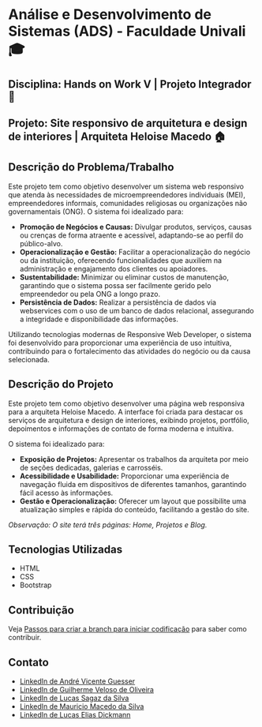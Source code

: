 # Análise e Desenvolvimento de Sistemas (ADS) - Faculdade Univali 🎓

## Disciplina: Hands on Work V | Projeto Integrador 🚀

## Projeto: Site responsivo de arquitetura e design de interiores | Arquiteta Heloise Macedo 🏠

## Descrição do Problema/Trabalho

Este projeto tem como objetivo desenvolver um sistema web responsivo que atenda às necessidades de microempreendedores individuais (MEI), empreendedores informais, comunidades religiosas ou organizações não governamentais (ONG). O sistema foi idealizado para:

- **Promoção de Negócios e Causas:** Divulgar produtos, serviços, causas ou crenças de forma atraente e acessível, adaptando-se ao perfil do público-alvo.
- **Operacionalização e Gestão:** Facilitar a operacionalização do negócio ou da instituição, oferecendo funcionalidades que auxiliem na administração e engajamento dos clientes ou apoiadores.
- **Sustentabilidade:** Minimizar ou eliminar custos de manutenção, garantindo que o sistema possa ser facilmente gerido pelo empreendedor ou pela ONG a longo prazo.
- **Persistência de Dados:** Realizar a persistência de dados via webservices com o uso de um banco de dados relacional, assegurando a integridade e disponibilidade das informações.

Utilizando tecnologias modernas de Responsive Web Developer, o sistema foi desenvolvido para proporcionar uma experiência de uso intuitiva, contribuindo para o fortalecimento das atividades do negócio ou da causa selecionada.

## Descrição do Projeto

Este projeto tem como objetivo desenvolver uma página web responsiva para a arquiteta Heloise Macedo. A interface foi criada para destacar os serviços de arquitetura e design de interiores, exibindo projetos, portfólio, depoimentos e informações de contato de forma moderna e intuitiva.

O sistema foi idealizado para:

- **Exposição de Projetos:** Apresentar os trabalhos da arquiteta por meio de seções dedicadas, galerias e carrosséis.
- **Acessibilidade e Usabilidade:** Proporcionar uma experiência de navegação fluida em dispositivos de diferentes tamanhos, garantindo fácil acesso às informações.
- **Gestão e Operacionalização:** Oferecer um layout que possibilite uma atualização simples e rápida do conteúdo, facilitando a gestão do site.

_Observação: O site terá três páginas: Home, Projetos e Blog._

## Tecnologias Utilizadas

- HTML
- CSS
- Bootstrap

## Contribuição

Veja [Passos para criar a branch para iniciar codificação](https://github.com/MALLG-Sistemas/hands-on-work-v/wiki/Passos-para-criar-a-branch-para-iniciar-codifica%C3%A7%C3%A3o) para saber como contribuir.

## Contato

- [LinkedIn de André Vicente Guesser](https://www.linkedin.com/in/andr%C3%A9-guesser-184823356/)
- [LinkedIn de Guilherme Veloso de Oliveira](https://www.linkedin.com/in/guilherme-veloso-de-oliveira-6a6b72260/)
- [LinkedIn de Lucas Sagaz da Silva](https://www.linkedin.com/in/lucas-sagaz-da-silva-6a41b3230/)
- [LinkedIn de Mauricio Macedo da Silva](https://www.linkedin.com/in/mauricio-macedo-22570085/)
- [LinkedIn de Lucas Elias Dickmann](https://linkedin.com/in/lucas-dickmann)

